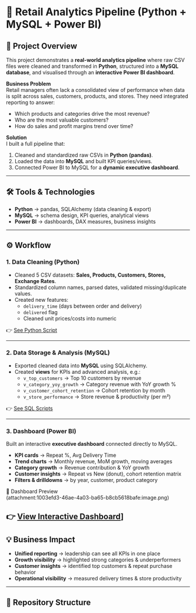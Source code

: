 # 🛒 Retail Analytics Pipeline (Python + MySQL + Power BI)

## 📌 Project Overview
This project demonstrates a **real-world analytics pipeline** where raw CSV files were cleaned and transformed in **Python**, structured into a **MySQL database**, and visualised through an **interactive Power BI dashboard**.

**Business Problem**  
Retail managers often lack a consolidated view of performance when data is split across sales, customers, products, and stores. They need integrated reporting to answer:
- Which products and categories drive the most revenue?
- Who are the most valuable customers?
- How do sales and profit margins trend over time?

**Solution**  
I built a full pipeline that:
1. Cleaned and standardized raw CSVs in **Python (pandas)**.  
2. Loaded the data into **MySQL** and built KPI queries/views.  
3. Connected Power BI to MySQL for a **dynamic executive dashboard**.  

---

## 🛠️ Tools & Technologies
- **Python** → pandas, SQLAlchemy (data cleaning & export)  
- **MySQL** → schema design, KPI queries, analytical views  
- **Power BI** → dashboards, DAX measures, business insights  

---

## ⚙️ Workflow

### 1. Data Cleaning (Python)
- Cleaned 5 CSV datasets: **Sales, Products, Customers, Stores, Exchange Rates**.
- Standardized column names, parsed dates, validated missing/duplicate values.
- Created new features:
  - `delivery_time` (days between order and delivery)  
  - `delivered` flag  
  - Cleaned unit prices/costs into numeric  

👉 [See Python Script](./python/cleaning_pipeline.py)

---

### 2. Data Storage & Analysis (MySQL)
- Exported cleaned data into **MySQL** using SQLAlchemy.  
- Created **views** for KPIs and advanced analysis, e.g.:  
  - `v_top_customers` → Top 10 customers by revenue  
  - `v_category_yoy_growth` → Category revenue with YoY growth %  
  - `v_customer_cohort_retention` → Cohort retention by month  
  - `v_store_performance` → Store revenue & productivity (per m²)  

👉 [See SQL Scripts](./sql/analysis_views.sql)

---

### 3. Dashboard (Power BI)
Built an interactive **executive dashboard** connected directly to MySQL.  
- **KPI cards** →  Repeat %, Avg Delivery Time  
- **Trend charts** → Monthly revenue, MoM growth, moving averages  
- **Category growth** → Revenue contribution & YoY growth  
- **Customer insights** → Repeat vs New (donut), cohort retention matrix  
- **Filters & drilldowns** → by year, customer, product category  

📸 Dashboard Preview  
(attachment:1003efd3-46ae-4a03-ba65-b8cb5618bafe:image.png) 

👉 [**View Interactive Dashboard**](https://app.powerbi.com/view?r=eyJrIjoiNjBhNmVkZTAtMTdiYi00MTYzLWJhMDctZmRkZjc0YTg4MjE5IiwidCI6Ijc0M2ZkMmZhLTA1NTUtNGFhYy1iMjFjLTMyMWUzYzIwMWRiMyJ9)]
---

## 💡 Business Impact
- **Unified reporting** → leadership can see all KPIs in one place  
- **Growth visibility** → highlighted strong categories & underperformers  
- **Customer insights** → identified top customers & repeat purchase behavior  
- **Operational visibility** → measured delivery times & store productivity  

---

## 📂 Repository Structure
